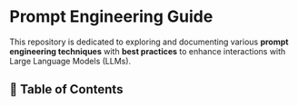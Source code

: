 # Prompt Engineering Guide

This repository is dedicated to exploring and documenting various **prompt engineering techniques** with **best practices** to enhance interactions with Large Language Models (LLMs). 

## 📌 Table of Contents
